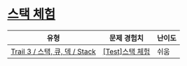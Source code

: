 # [스택 체험](https://https://en.codetree.ai/trails/complete/curated-cards/test-stack-practice)

|유형|문제 경험치|난이도|
|---|---|---|
|[Trail 3 / 스택, 큐, 덱 / Stack](https://https://en.codetree.ai/trail-info/novice-high/)|[[Test]스택 체험](https://https://en.codetree.ai/trails/complete/curated-cards/test-stack-practice/)|쉬움|

